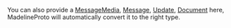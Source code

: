 You can also provide a [MessageMedia](MessageMedia.html), [Message](Message.html), [Update](Update.html), [Document](Document.html) here, MadelineProto will automatically convert it to the right type.
